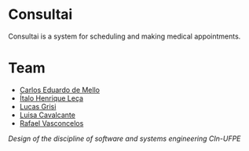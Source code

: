 # Consultai
Consultai is a system for scheduling and making medical appointments.



# Team
- [Carlos Eduardo de Mello](https://github.com/cadupm)
- [Ítalo Henrique Leça](https://github.com/italoh623)
- [Lucas Grisi](https://github.com/lucasgrisiq)
- [Luisa Cavalcante](https://github.com/luisacavalcante)
- [Rafael Vasconcelos](https://github.com/rvascons)


_Design of the discipline of software and systems engineering CIn-UFPE_